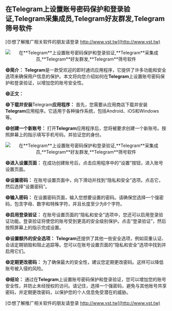 ## **在**Telegram**上设置账号密码保护和登录验证,**Telegram**采集成员,**Telegram**好友群发,**Telegram**筛号软件**

[😍想了解推广相关软件的朋友请登录 http://www.vst.tw](http://www.vst.tw)

 <center><img src="https://vst.tw/MP4/tuiguang/png/0.png" alt="在**Telegram**上设置账号密码保护和登录验证,**Telegram**采集成员,**Telegram**好友群发,**Telegram**筛号软件"></center>

**😄简介：**
**Telegram**是一款受欢迎的即时通讯应用程序，它提供了许多功能和安全选项来确保用户信息的保护。本文将向您介绍如何在**Telegram**上设置账号密码保护和登录验证，以增加您的账号安全性。

**😄正文：**

**😄下载并安装**Telegram**应用程序：**
首先，您需要从应用商店下载并安装**Telegram**应用程序。它适用于各种操作系统，包括Android、iOS和Windows等。

**😄创建一个新账号：**
打开**Telegram**应用程序后，您将被要求创建一个新账号。按照屏幕上的指示填写手机号码，并验证您的身份。

 <center><img src="https://vst.tw/MP4/tuiguang/png/7.png" alt="在**Telegram**上设置账号密码保护和登录验证,**Telegram**采集成员,**Telegram**好友群发,**Telegram**筛号软件"></center>

**😄进入设置页面：**
在成功创建账号后，点击应用程序中的“设置”按钮，进入账号设置页面。

**😄设置密码：**
在账号设置页面中，向下滑动并找到“隐私和安全”选项。点击它，然后选择“设置密码”。

**😄输入密码：**
在设置密码页面，输入您想要设置的密码。请确保您选择一个强密码，包含字母、数字和特殊字符，并且长度至少为8个字符。

**😄启用登录验证：**
在账号设置页面的“隐私和安全”选项中，您还可以启用登录验证功能。登录验证将使您的账号受到更高的安全级别保护。点击“登录验证”，然后按照屏幕上的指示完成设置。

**😄设置额外的安全选项：**
**Telegram**还提供了其他一些安全选项，例如双重认证、会话定期销毁和阻止追踪等。您可以在账号设置页面的“隐私和安全”选项中找到并启用它们。

**😄定期更改密码：**
为了确保最大的安全性，建议您定期更改密码。这样可以降低账号被入侵的风险。

**😄结论：**
通过在**Telegram**上设置账号密码保护和登录验证，您可以增加您的账号安全性，并防止未经授权的访问。请记住，选择一个强密码，避免与其他账号共享密码，并定期更改密码，以保护您的个人信息免受潜在的威胁。

[😍想了解推广相关软件的朋友请登录 http://www.vst.tw](http://www.vst.tw)



